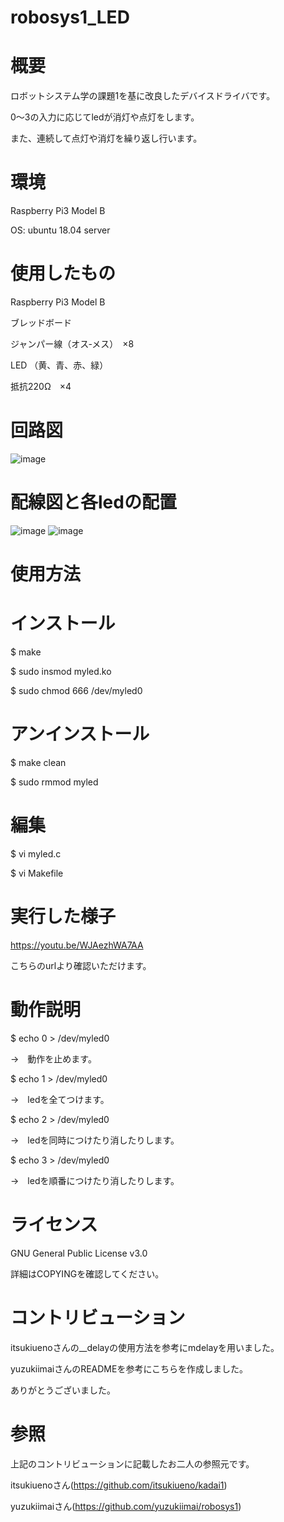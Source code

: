 # robosys1_LED
# 概要
ロボットシステム学の課題1を基に改良したデバイスドライバです。

0～3の入力に応じてledが消灯や点灯をします。

また、連続して点灯や消灯を繰り返し行います。


# 環境
Raspberry Pi3 Model B

OS: ubuntu 18.04 server

# 使用したもの
Raspberry Pi3 Model B

ブレッドボード

ジャンパー線（オス‐メス）　×8

LED （黄、青、赤、緑）

抵抗220Ω　×4


# 回路図
![image](https://user-images.githubusercontent.com/92083106/146666265-0cfb7829-b283-4fbc-a467-378b64bac22b.png)

# 配線図と各ledの配置
![image](https://user-images.githubusercontent.com/92083106/146666337-f059a100-1297-4139-ac56-73ca4cd1da0a.png)
![image](https://user-images.githubusercontent.com/92083106/146667225-51256322-77fc-4f95-b8c1-fd46453c1e45.png)





# 使用方法
# インストール

$ make

$ sudo insmod myled.ko

$ sudo chmod 666 /dev/myled0

# アンインストール
$ make clean

$ sudo rmmod myled

# 編集
$ vi myled.c

$ vi Makefile

# 実行した様子
https://youtu.be/WJAezhWA7AA

こちらのurlより確認いただけます。
# 動作説明
$ echo 0 > /dev/myled0

→　動作を止めます。

$ echo 1 > /dev/myled0 

→　ledを全てつけます。

$ echo 2 > /dev/myled0 

→　ledを同時につけたり消したりします。

$ echo 3 > /dev/myled0 

→　ledを順番につけたり消したりします。
# ライセンス
GNU General Public License v3.0

詳細はCOPYINGを確認してください。

# コントリビューション

itsukiuenoさんの__delayの使用方法を参考にmdelayを用いました。　

yuzukiimaiさんのREADMEを参考にこちらを作成しました。 

ありがとうございました。

# 参照
上記のコントリビューションに記載したお二人の参照元です。

itsukiuenoさん(https://github.com/itsukiueno/kadai1)

yuzukiimaiさん(https://github.com/yuzukiimai/robosys1)





